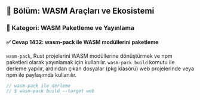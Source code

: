 ## 📘 Bölüm: WASM Araçları ve Ekosistemi  
### 🔹 Kategori: WASM Paketleme ve Yayınlama  
#### ✅ Cevap 1432: wasm-pack ile WASM modüllerini paketleme

`wasm-pack`, Rust projelerini WASM modüllerine dönüştürmek ve npm paketleri olarak yayınlamak için kullanılır. `wasm-pack build` komutu ile derleme yapılır, ardından çıkan dosyalar (pkg klasörü) web projelerinde veya npm ile paylaşımda kullanılır.

```rust
// wasm-pack ile derleme
// $ wasm-pack build --target web
```
